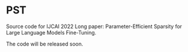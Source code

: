 # PST
Source code for IJCAI 2022 Long paper: Parameter-Efficient Sparsity for Large Language Models Fine-Tuning.

The code will be released soon.
